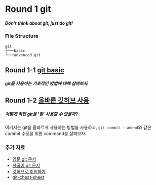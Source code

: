 # Round 1 git

##### Don't think about git, just do git!

### File Structure

```
git
├───basic
└───advenced_git
```

## Round 1-1 [git basic](/git/basic/README.md)
  
##### git을 사용하는 기초적인 방법에 대해 살펴보자.  

## Round 1-2 [올바른 깃허브 사용](/git/advenced_git/README.md)

##### 어떻게 하면 git을 '잘' 사용할 수 있을까?  

여기서는 git을 올바르게 사용하는 방법을 사용하고, `git commit --amend`와 같은 commit 수정을 위한 command를 살펴보자.  

### 추가 자료

* [영문 git 문서][git-documentation]
* [한국어 git 문서][kor-git-doc]
* [깃허브로 취업하기][git-get-career]
* [git-cheat-sheet][git-cheat-sheet]

[git-documentation]: https://git-scm.com/doc/
[kor-git-doc]: https://git-scm.com/book/ko/
[git-get-career]: https://sujinlee.me/professional-github/
[git-cheat-sheet]: https://github.com/tiimgreen/github-cheat-sheet/blob/master/README.ko.md
